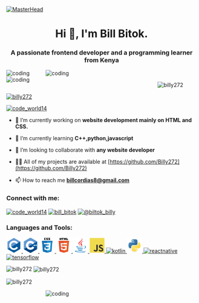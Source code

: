 [![MasterHead](https://1.bp.blogspot.com/-7A4WynwLsMw/XbBpCXG8fHI/AAAAAAAAMt4/u0a1bpLskYgrwGbllhSu2SDj_Mig8SXJQCLcBGAsYHQ/s1600/2000_600px.gif)](https://Billy272.io)
<h1 align="center">Hi 👋, I'm Bill Bitok.</h1>
<h3 align="center">A passionate frontend developer and a programming learner from Kenya</h3>
<img align="right" alt="coding" width="400" src="https://as2.ftcdn.net/v2/jpg/02/78/37/47/1000_F_278374738_ypRn0utOVnebuhmpSrDiwkzFsdqEm0aa.jpg"/>
<img align="centre" alt="coding" width="400" src="https://as1.ftcdn.net/v2/jpg/05/36/77/12/1000_F_536771228_H50Cn9gONUlMNmy7L59EyZ2zfrQZjX6X.jpg"/>
<img align="left" alt="coding" width="400" src="https://asset.kompas.com/crops/EDLjPMhqh87ac1AyNv2nUieHY9I=/72x0:917x563/750x500/data/photo/2020/11/17/5fb343e41cec1.jpg"/>

<p align="left"> <img src="https://komarev.com/ghpvc/?username=billy272&label=Profile%20views&color=0e75b6&style=flat" alt="billy272" /> </p>

<p align="left"> <a href="https://github.com/ryo-ma/github-profile-trophy"><img src="https://github-profile-trophy.vercel.app/?username=billy272" alt="billy272" /></a> </p>

<p align="left"> <a href="https://twitter.com/code_world14" target="blank"><img src="https://img.shields.io/twitter/follow/code_world14?logo=twitter&style=for-the-badge" alt="code_world14" /></a> </p>

- 🔭 I’m currently working on **website development mainly on HTML and CSS.**

- 🌱 I’m currently learning **C++,python,javascript**

- 👯 I’m looking to collaborate with **any website developer**

- 👨‍💻 All of my projects are available at [https://github.com/Billy272](https://github.com/Billy272)

- 📫 How to reach me **billcordias8@gmail.com**

<h3 align="left">Connect with me:</h3>
<p align="left">
<a href="https://twitter.com/code_world14" target="blank"><img align="center" src="https://raw.githubusercontent.com/rahuldkjain/github-profile-readme-generator/master/src/images/icons/Social/twitter.svg" alt="code_world14" height="30" width="40" /></a>
<a href="https://linkedin.com/in/bill_bitok" target="blank"><img align="center" src="https://raw.githubusercontent.com/rahuldkjain/github-profile-readme-generator/master/src/images/icons/Social/linked-in-alt.svg" alt="bill_bitok" height="30" width="40" /></a>
<a href="https://instagram.com/@biltok_billy" target="blank"><img align="center" src="https://raw.githubusercontent.com/rahuldkjain/github-profile-readme-generator/master/src/images/icons/Social/instagram.svg" alt="@biltok_billy" height="30" width="40" /></a>
</p>

<h3 align="left">Languages and Tools:</h3>
<p align="left"> <a href="https://www.cprogramming.com/" target="_blank" rel="noreferrer"> <img src="https://raw.githubusercontent.com/devicons/devicon/master/icons/c/c-original.svg" alt="c" width="40" height="40"/> </a> <a href="https://www.w3schools.com/cpp/" target="_blank" rel="noreferrer"> <img src="https://raw.githubusercontent.com/devicons/devicon/master/icons/cplusplus/cplusplus-original.svg" alt="cplusplus" width="40" height="40"/> </a> <a href="https://www.w3schools.com/css/" target="_blank" rel="noreferrer"> <img src="https://raw.githubusercontent.com/devicons/devicon/master/icons/css3/css3-original-wordmark.svg" alt="css3" width="40" height="40"/> </a> <a href="https://www.w3.org/html/" target="_blank" rel="noreferrer"> <img src="https://raw.githubusercontent.com/devicons/devicon/master/icons/html5/html5-original-wordmark.svg" alt="html5" width="40" height="40"/> </a> <a href="https://www.java.com" target="_blank" rel="noreferrer"> <img src="https://raw.githubusercontent.com/devicons/devicon/master/icons/java/java-original.svg" alt="java" width="40" height="40"/> </a> <a href="https://developer.mozilla.org/en-US/docs/Web/JavaScript" target="_blank" rel="noreferrer"> <img src="https://raw.githubusercontent.com/devicons/devicon/master/icons/javascript/javascript-original.svg" alt="javascript" width="40" height="40"/> </a> <a href="https://kotlinlang.org" target="_blank" rel="noreferrer"> <img src="https://www.vectorlogo.zone/logos/kotlinlang/kotlinlang-icon.svg" alt="kotlin" width="40" height="40"/> </a> <a href="https://www.python.org" target="_blank" rel="noreferrer"> <img src="https://raw.githubusercontent.com/devicons/devicon/master/icons/python/python-original.svg" alt="python" width="40" height="40"/> </a> <a href="https://reactnative.dev/" target="_blank" rel="noreferrer"> <img src="https://reactnative.dev/img/header_logo.svg" alt="reactnative" width="40" height="40"/> </a> <a href="https://www.tensorflow.org" target="_blank" rel="noreferrer"> <img src="https://www.vectorlogo.zone/logos/tensorflow/tensorflow-icon.svg" alt="tensorflow" width="40" height="40"/> </a> </p>

<p><img align="left" src="https://github-readme-stats.vercel.app/api/top-langs?username=billy272&show_icons=true&locale=en&layout=compact" alt="billy272" /></p>

<p>&nbsp;<img align="center" src="https://github-readme-stats.vercel.app/api?username=billy272&show_icons=true&locale=en" alt="billy272" /></p>

<p><img align="center" src="https://github-readme-streak-stats.herokuapp.com/?user=billy272&" alt="billy272" /></p>
<img align="right" alt="coding" width="400" src="https://thumbs.dreamstime.com/b/coding-wallpaper-ai-robot-algorithms-future-warfare-cyber-attack-concept-155190388.jpg"/>
